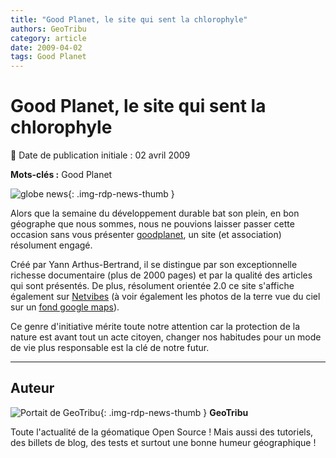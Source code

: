 ```yaml
---
title: "Good Planet, le site qui sent la chlorophyle"
authors: GeoTribu
category: article
date: 2009-04-02
tags: Good Planet
---
```


# Good Planet, le site qui sent la chlorophyle

:calendar: Date de publication initiale : 02 avril 2009

**Mots-clés :** Good Planet

![globe news](https://cdn.geotribu.fr/img/internal/icons-rdp-news/world.png){: .img-rdp-news-thumb }

Alors que la semaine du développement durable bat son plein, en bon géographe que nous sommes, nous ne pouvions laisser passer cette occasion sans vous présenter [goodplanet](http://www.goodplanet.org/), un site (et association) résolument engagé.

Créé par Yann Arthus-Bertrand, il se distingue par son exceptionnelle richesse documentaire (plus de 2000 pages) et par la qualité des articles qui sont présentés. De plus, résolument orientée 2.0 ce site s'affiche également sur [Netvibes](http://www.netvibes.com/goodplanet) (à voir également les photos de la terre vue du ciel sur un [fond google maps](http://www.netvibes.com/goodplanet#Google_Maps)).

Ce genre d'initiative mérite toute notre attention car la protection de la nature est avant tout un acte citoyen, changer nos habitudes pour un mode de vie plus responsable est la clé de notre futur.

----

## Auteur

![Portait de GeoTribu](https://cdn.geotribu.fr/img/internal/charte/geotribu_logo_64x64.png){: .img-rdp-news-thumb }
**GeoTribu**

Toute l'actualité de la géomatique Open Source ! Mais aussi des tutoriels, des billets de blog, des tests et surtout une bonne humeur géographique !
